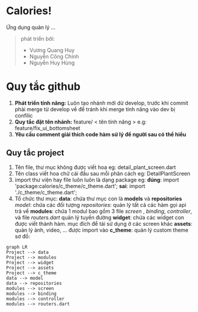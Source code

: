 # Calories!
Ứng dụng quản lý ...

> phát triển bởi:
>  - Vương Quang Huy
>  - Nguyễn Công Chính
>  - Nguyễn Huy Hùng

# Quy tắc github

1. **Phát triển tính năng:**
   Luôn tạo nhánh mới dừ develop, trước khi commit phải merge từ develop về để tránh khi merge tính năng vào dev bị confilic
2. **Quy tắc đặt tên nhánh:**
   feature/ < tên tính năng >
   e.g: feature/fix_ui_bottomsheet
3. **Yêu cầu comment giải thích code hàm sử lý để người sau có thể hiểu**

## Quy tắc project

1. Tên file, thư mục không được viết hoa
    eg: detail_plant_screen.dart
2. Tên class viết hoa chữ cái đầu sau mỗi phân cách
    eg: DetailPlantScreen
3. import thư viện hay file luôn luôn là dạng package
       eg: **đúng**: import 'package:calories/c_theme/c_theme.dart'; **sai**: import './c_theme/c_theme.dart';
4. Tổ chức thư mục:
   **data**:  chứa thư mục con là **models** và **repositories**
   *model*: chứa các đối tượng
   *repositories*: quản lý tất cả các hàm gọi api trả về
   **modules**: chứa 1 modul bao gồm 3 file *screen* , *binding*, *controller*,  và file *routers.dart* quản lý tuyến đường
   **widget**: chứa các widget con được viết thành hàm. mục đích để tái sử dụng ở các screen khác
   **assets**: quản lý ảnh, video, ... được import vào
   **c_theme**: quản lý custom theme
   sơ đồ:
```mermaid
graph LR
Project --> data
Project --> modules
Project --> widget
Project --> assets
Project --> c_theme
data --> model
data --> repositories
modules --> screen
modules --> binding
modules --> controller
modules --> routers.dart
```

